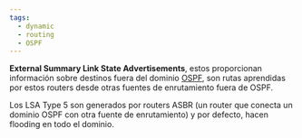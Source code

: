 ```yaml
---
tags:
  - dynamic
  - routing
  - OSPF
---
```

**External Summary Link State Advertisements**, estos proporcionan información sobre destinos fuera del dominio [OSPF](OSPF.md), son rutas aprendidas por estos routers desde otras fuentes de enrutamiento fuera de OSPF. 

Los LSA Type 5 son generados por routers ASBR (un router que conecta un dominio OSPF con otra fuente de enrutamiento) y por defecto, hacen flooding en todo el dominio. 


